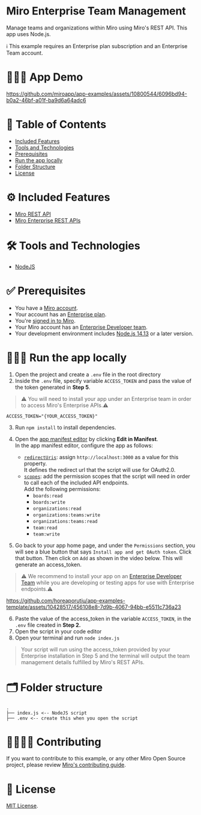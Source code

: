# Miro Enterprise Team Management
Manage teams and organizations within Miro using Miro's REST API. This app uses Node.js.

ℹ️ This example requires an Enterprise plan subscription and an Enterprise Team account.

# 👨🏻‍💻 App Demo
https://github.com/miroapp/app-examples/assets/10800544/6096bd94-b0a2-46bf-a01f-ba9d6a64adc6


# 📒 Table of Contents
* [Included Features](#features)
* [Tools and Technologies](#tools)
* [Prerequisites](#prerequisites)
* [Run the app locally](#run)
* [Folder Structure](#folder)
* [License](#license)

# ⚙️ Included Features <a name="features"></a>
* [Miro REST API](https://developers.miro.com/reference/api-reference)
* [Miro Enterprise REST APIs](https://developers.miro.com/reference/enterprise-create-team)


# 🛠️ Tools and Technologies <a name="tools"></a>
* [NodeJS](https://nodejs.org/)

# ✅ Prerequisites <a name="prerequisites"></a>
* You have a [Miro account](https://miro.com/signup/).
* Your account has an [Enterprise plan](https://help.miro.com/hc/en-us/articles/360017730433-Enterprise-Plan).
* You're [signed in to Miro](https://miro.com/login/).
* Your Miro account has an [Enterprise Developer team](https://help.miro.com/hc/en-us/articles/4766759572114-Enterprise-Developer-teams).
* Your development environment includes [Node.js 14.13](https://nodejs.org/en/download) or a later version.


# 🏃🏽‍♂️ Run the app locally <a name="run"></a>

1. Open the project and create a `.env` file in the root directory
2. Inside the `.env` file, specify variable `ACCESS_TOKEN` and pass the value of the token generated in **Step 5**.
> ⚠️ You will need to install your app under an Enterprise team in order to access Miro's Enterprise APIs.⚠️
```
ACCESS_TOKEN="{YOUR_ACCESS_TOKEN}"
```
3. Run `npm install` to install dependencies.
4. Open the [app manifest editor](https://developers.miro.com/docs/manually-create-an-app#step-2-configure-your-app-in-miro) by clicking **Edit in Manifest**. \
   In the app manifest editor, configure the app as follows:
   - [`redirectUris`](https://developers.miro.com/docs/app-manifest#redirectUris): assign `http://localhost:3000` as a value for this property. \
     It defines the redirect url that the script will use for OAuth2.0.
   - [`scopes`](https://developers.miro.com/docs/app-manifest#scopes): add the permission scopes that the script will need in order to call each of the included API endpoints. \
     Add the following permissions:
     - `boards:read`
     - `boards:write`
     - `organizations:read`
     - `organizations:teams:write`
     - `organizations:teams:read`
     - `team:read`
     - `team:write`

5. Go back to your app home page, and under the `Permissions` section, you will see a blue button that says `Install app and get OAuth token`. Click that button. Then click on `Add` as shown in the video below. This will generate an access_token. 

> ⚠️ We recommend to install your app on an [Enterprise Developer Team](https://help.miro.com/hc/en-us/articles/4766759572114-Enterprise-Developer-teams) while you are developing or testing apps for use with Enterprise endpoints.⚠️

https://github.com/horeaporutiu/app-examples-template/assets/10428517/456108e8-7d9b-4067-94bb-e5511c736a23

6. Paste the value of the access_token in the variable `ACCESS_TOKEN`, in the `.env` file created in **Step 2.**
7. Open the script in your code editor
8. Open your terminal and run `node index.js` 
>Your script will run using the access_token provided by your Enterprise installation in Step 5 and the terminal will output the team management details fulfilled by Miro's REST APIs.


# 🗂️ Folder structure <a name="folder"></a>

```
.
├── index.js <-- NodeJS script
├── .env <-- create this when you open the script 
```

# 🫱🏻‍🫲🏽 Contributing <a name="contributing"></a>
If you want to contribute to this example, or any other Miro Open Source project, please review [Miro's contributing guide](https://github.com/miroapp/app-examples/blob/main/CONTRIBUTING.md).

# 🪪 License <a name="license"></a>
[MIT License](https://github.com/miroapp/app-examples/blob/main/LICENSE).
